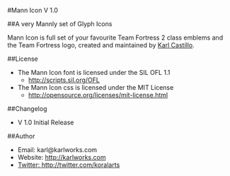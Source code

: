 #Mann Icon V 1.0

##A very Mannly set of Glyph Icons

Mann Icon is full set of your favourite Team Fortress 2 class emblems and the
Team Fortress logo, created and maintained by <a href="http://karlworks.com" target="_blank">Karl Castillo</a>.

##License
<ul>
    <li> The Mann Icon font is licensed under the SIL OFL 1.1
        <ul>
            <li><a href="http://scripts.sil.org/OFL" target="_blank">http://scripts.sil.org/OFL</a></li>
        </ul>
    </li>
    <li> The Mann Icon css is licensed under the MIT License
        <ul>
            <li><a href="http://opensource.org/licenses/mit-license.html" target="_blank">http://opensource.org/licenses/mit-license.html</a></li>
        </ul>
    </li>
</ul>

##Changelog
<ul>
    <li>V 1.0 Initial Release</li>
</ul>

##Author
<ul>
    <li>Email: karl@karlworks.com</li>
    <li>Website: <a href="http://karlworks.com" target="_blank">http://karlworks.com</li>
    <li>Twitter: <a href="http://twitter.com/koralarts" target="_blank">http://twitter.com/koralarts</li>
</ul>
